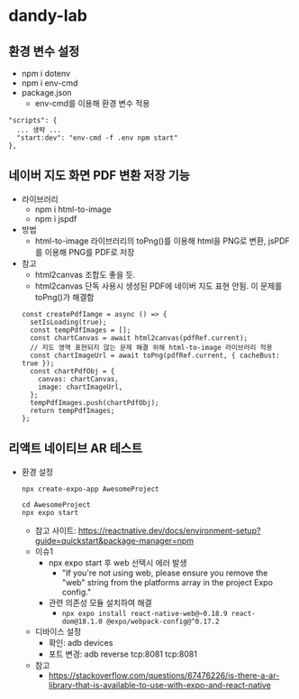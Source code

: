 # dandy-lab
## 환경 변수 설정
+ npm i dotenv
+ npm i env-cmd
+ package.json
  + env-cmd를 이용해 환경 변수 적용
```
"scripts": {
  ... 생략 ...
  "start:dev": "env-cmd -f .env npm start"
},
```
## 네이버 지도 화면 PDF 변환 저장 기능
+ 라이브러리
  + npm i html-to-image
  + npm i jspdf
+ 방법
  + html-to-image 라이브러리의 toPng()를 이용해 html을 PNG로 변환, jsPDF를 이용해 PNG를 PDF로 저장
+ 참고
  + html2canvas 조합도 좋을 듯.
  + html2canvas 단독 사용시 생성된 PDF에 네이버 지도 표현 안됨. 이 문제를 toPng()가 해결함
  ```
  const createPdfIamge = async () => {
    setIsLoading(true);
    const tempPdfImages = [];
    const chartCanvas = await html2canvas(pdfRef.current);
    // 지도 영역 표현되지 않는 문제 해결 위해 html-to-image 라이브러리 적용
    const chartImageUrl = await toPng(pdfRef.current, { cacheBust: true });
    const chartPdfObj = {
      canvas: chartCanvas,
      image: chartImageUrl,
    };
    tempPdfImages.push(chartPdfObj);
    return tempPdfImages;
  };

  ```
## 리액트 네이티브 AR 테스트
+ 환경 설정
  ```
  npx create-expo-app AwesomeProject

  cd AwesomeProject
  npx expo start
  ```
  + 참고 사이트: https://reactnative.dev/docs/environment-setup?guide=quickstart&package-manager=npm
  + 이슈1
    + npx expo start 후 web 선택시 에러 발생
      + "If you're not using web, please ensure you remove the "web" string from the platforms array in the project Expo config."
    + 관련 의존성 모듈 설치하여 해결
      + ``` npx expo install react-native-web@~0.18.9 react-dom@18.1.0 @expo/webpack-config@^0.17.2 ```
  + 디바이스 설정
    + 확인: adb devices
    + 포트 변경: adb reverse tcp:8081 tcp:8081
  + 참고
    + https://stackoverflow.com/questions/67476226/is-there-a-ar-library-that-is-available-to-use-with-expo-and-react-native

